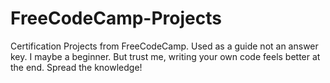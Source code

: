 # FreeCodeCamp-Projects
Certification Projects from FreeCodeCamp. Used as a guide not an answer key. I maybe a beginner. But trust me, writing your own code feels better at the end. Spread the knowledge!

